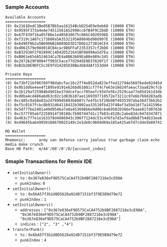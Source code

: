 
### Sample Accounts


```text
Available Accounts
==================
(0) 0x2161DedC3Be05B7Bb5aa16154BcbD254E9e9eb68 (10000 ETH)
(1) 0x9595F373a4eAe74511561A52998cc6fB4F9C2bdD (10000 ETH)
(2) 0x67F439f1ba85f86e1e405810675c06bC4020596D (10000 ETH)
(3) 0xf319c1A07c173800a5A3532195A8804bd90d997E (10000 ETH)
(4) 0x649EFBb2a5B6906B2A089bD3D17D6b1273016CE4 (10000 ETH)
(5) 0xd061579e90d018CB4cac986FFaF2353357cf2bD8 (10000 ETH)
(6) 0xB3293AF2f02899C14D42D521641BF8899Aa5d7Ea (10000 ETH)
(7) 0xB061e654A524634Ca7E4a8B63609EaB0e989c345 (10000 ETH)
(8) 0x2972629F9004ff993C5ace77d2945E0D37820f1f (10000 ETH)
(9) 0xB1b20E9DFC5c3E9fd14285838Ba3b8ddAf153dd4 (10000 ETH)

Private Keys
==================
(0) 0x73bf21bf06769f98dabcfac16c2f74e852da823effed12794e56876ede02d45d
(1) 0x9b1dd6e4ee4f1895e9191e626bd61081cf7f4cfe63e16024faeac73aa829cfcb
(2) 0x1b129af25984b49d1be37ddcefaccf05eefc934fe56c2529caa77e85d161d3db
(3) 0xd0ba4cd486a6d63c02c1d83b187ae1169397710572e73211c97e6b769d283adb
(4) 0xc485c0a58e83a2d7899d5803b6007c7e4fbc5f20b98f4935397aba36d73bb2b2
(5) 0xf5c0167fcbc8b932d64118432b3002aa33510fb423f40af3a5b416f7a141596e
(6) 0x5df77be2481a49d9546a7a0a453698b6e9d06c6a695020366efbaae81fd07636
(7) 0xc577f05abf2258914f30188cfb987447d1c1fb03c4528c2abe83dc047d347871
(8) 0x463c777e1e163378d4986943c396f7124dc53c4f6fa7d3afdad8b8754db33ee6
(9) 0x49645ba649950168670025149c2e1de0c9669d69a185a425a6fd7cd4e5b89741

HD Wallet
==================
Mnemonic:      army van defense carry jealous true garbage claim echo media make crunch
Base HD Path:  m/44'/60'/0'/0/{account_index}
```


### Smaple Transactions for Remix IDE

* `setInitialOwner()`
    * `to` : `0x367e836eF9D575CaCA4752b9BF2887216e3cE98A`
    * `punkIndex`: `0`
* `setInitialOwner()`
    * `to` : `0x6bA57f3b1d0D5628a92d07151bf379E5B9d79e72`
    * `punkIndex` : `1`
* `setInitialOwners()`
    * `addresses` : `["0x367e836eF9D575CaCA4752b9BF2887216e3cE98A", "0x367e836eF9D575CaCA4752b9BF2887216e3cE98A", "0x367e836eF9D575CaCA4752b9BF2887216e3cE98A"]`
    * `indices` : `["2", "3" ,"4"]`
* `transferPunk()`
    * `to` : `0x6bA57f3b1d0D5628a92d07151bf379E5B9d79e72`
    * `punkIndex` : `4`

